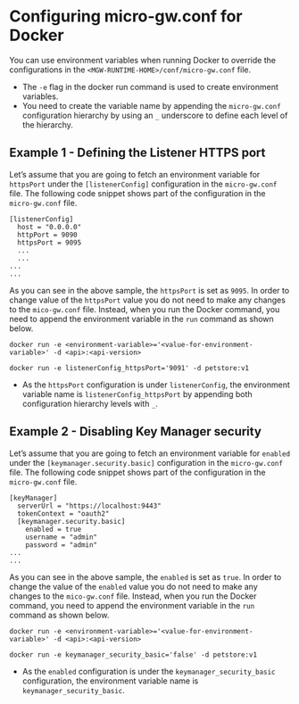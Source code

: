 # Configuring micro-gw.conf for Docker

You can use environment variables when running Docker to override the configurations in the `<MGW-RUNTIME-HOME>/conf/micro-gw.conf` file.

- The `-e` flag in the docker run command is used to create environment variables. 
- You need to create the variable name by appending the `micro-gw.conf` configuration hierarchy by using an `_` underscore to define each level of the hierarchy.

## Example 1 - Defining the Listener HTTPS port

Let’s assume that you are going to fetch an environment variable for `httpsPort` under the `[listenerConfig]` configuration in the `micro-gw.conf` file. The following code snippet shows part of the configuration in the `micro-gw.conf` file.

```
[listenerConfig]
  host = "0.0.0.0"
  httpPort = 9090
  httpsPort = 9095
  ...
  ...
...
...
```

As you can see in the above sample, the `httpsPort` is set as `9095`. In order to change value of the `httpsPort` value you do not need to make any changes to the `mico-gw.conf` file. Instead, when you run the Docker command, you need to append the environment variable in the `run` command as shown below.

``` tab="Format"
docker run -e <environment-variable>='<value-for-environment-variable>' -d <api>:<api-version>
```

``` tab="Example"
docker run -e listenerConfig_httpsPort='9091' -d petstore:v1
```

- As the `httpsPort` configuration is under `listenerConfig`, the environment variable name is `listenerConfig_httpsPort` by appending both configuration hierarchy levels with `_`.

## Example 2 - Disabling Key Manager security

Let’s assume that you are going to fetch an environment variable for `enabled` under the `[keymanager.security.basic]` configuration in the `micro-gw.conf` file. The following code snippet shows part of the configuration in the `micro-gw.conf` file.

```
[keyManager]
  serverUrl = "https://localhost:9443"
  tokenContext = "oauth2"
  [keymanager.security.basic]
    enabled = true
    username = "admin"
    password = "admin"
...
...
```

As you can see in the above sample, the `enabled` is set as `true`. In order to change the value of the `enabled` value you do not need to make any changes to the `mico-gw.conf` file. Instead, when you run the Docker command, you need to append the environment variable in the `run` command as shown below.

``` tab="Format"
docker run -e <environment-variable>='<value-for-environment-variable>' -d <api>:<api-version>
```

``` tab="Example"
docker run -e keymanager_security_basic='false' -d petstore:v1
```

- As the `enabled` configuration is under the `keymanager_security_basic` configuration, the environment variable name is `keymanager_security_basic`.

